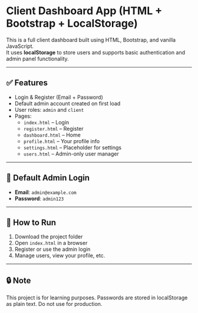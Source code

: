# Client Dashboard App (HTML + Bootstrap + LocalStorage)

This is a full client dashboard built using HTML, Bootstrap, and vanilla JavaScript.  
It uses **localStorage** to store users and supports basic authentication and admin panel functionality.

---

## ✅ Features

- Login & Register (Email + Password)
- Default admin account created on first load
- User roles: `admin` and `client`
- Pages:
  - `index.html` – Login
  - `register.html` – Register
  - `dashboard.html` – Home
  - `profile.html` – Your profile info
  - `settings.html` – Placeholder for settings
  - `users.html` – Admin-only user manager

---

## 🔐 Default Admin Login

- **Email**: `admin@example.com`  
- **Password**: `admin123`

---

## 🚀 How to Run

1. Download the project folder
2. Open `index.html` in a browser
3. Register or use the admin login
4. Manage users, view your profile, etc.

---

## 🔒 Note

This project is for learning purposes. Passwords are stored in localStorage as plain text. Do not use for production.

